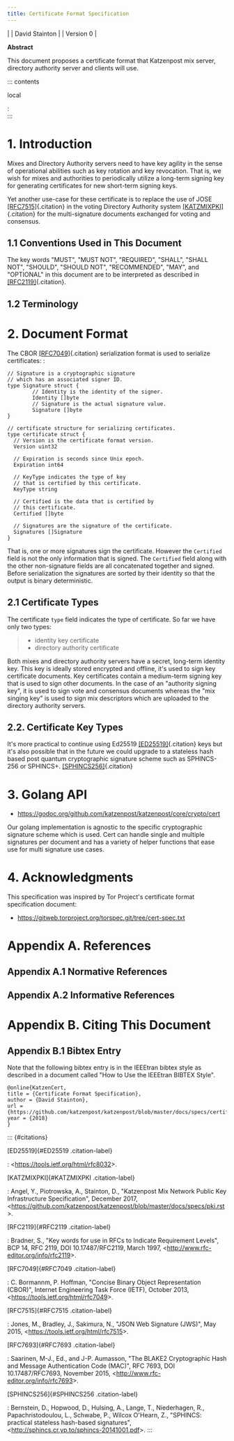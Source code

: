 ```yaml
---
title: Certificate Format Specification
---
```


| 
| David Stainton
| 
| Version 0
| 

**Abstract**

This document proposes a certificate format that Katzenpost mix server,
directory authority server and clients will use.

::: contents

local

:   
:::

# 1. Introduction

Mixes and Directory Authority servers need to have key agility in the
sense of operational abilities such as key rotation and key revocation.
That is, we wish for mixes and authorities to periodically utilize a
long-term signing key for generating certificates for new short-term
signing keys.

Yet another use-case for these certificate is to replace the use of JOSE
[\[RFC7515\]](#RFC7515){.citation} in the voting Directory Authority
system [\[KATZMIXPKI\]](#KATZMIXPKI){.citation} for the multi-signature
documents exchanged for voting and consensus.

## 1.1 Conventions Used in This Document

The key words \"MUST\", \"MUST NOT\", \"REQUIRED\", \"SHALL\", \"SHALL
NOT\", \"SHOULD\", \"SHOULD NOT\", \"RECOMMENDED\", \"MAY\", and
\"OPTIONAL\" in this document are to be interpreted as described in
[\[RFC2119\]](#RFC2119){.citation}.

## 1.2 Terminology

# 2. Document Format

The CBOR [\[RFC7049\]](#RFC7049){.citation} serialization format is used
to serialize certificates: :

    // Signature is a cryptographic signature
    // which has an associated signer ID.
    type Signature struct {
            // Identity is the identity of the signer.
            Identity []byte
            // Signature is the actual signature value.
            Signature []byte
    }

    // certificate structure for serializing certificates.
    type certificate struct {
      // Version is the certificate format version.
      Version uint32

      // Expiration is seconds since Unix epoch.
      Expiration int64

      // KeyType indicates the type of key
      // that is certified by this certificate.
      KeyType string

      // Certified is the data that is certified by
      // this certificate.
      Certified []byte

      // Signatures are the signature of the certificate.
      Signatures []Signature
    }

That is, one or more signatures sign the certificate. However the
`Certified` field is not the only information that is signed. The
`Certified` field along with the other non-signature fields are all
concatenated together and signed. Before serialization the signatures
are sorted by their identity so that the output is binary deterministic.

## 2.1 Certificate Types

The certificate `type` field indicates the type of certificate. So far
we have only two types:

> -   identity key certificate
> -   directory authority certificate

Both mixes and directory authority servers have a secret, long-term
identity key. This key is ideally stored encrypted and offline, it\'s
used to sign key certificate documents. Key certificates contain a
medium-term signing key that is used to sign other documents. In the
case of an \"authority signing key\", it is used to sign vote and
consensus documents whereas the \"mix singing key\" is used to sign mix
descriptors which are uploaded to the directory authority servers.

## 2.2. Certificate Key Types

It\'s more practical to continue using Ed25519
[\[ED25519\]](#ED25519){.citation} keys but it\'s also possible that in
the future we could upgrade to a stateless hash based post quantum
cryptographic signature scheme such as SPHINCS-256 or SPHINCS+.
[\[SPHINCS256\]](#SPHINCS256){.citation}

# 3. Golang API

-   <https://godoc.org/github.com/katzenpost/katzenpost/core/crypto/cert>

Our golang implementation is agnostic to the specific cryptographic
signature scheme which is used. Cert can handle single and multiple
signatures per document and has a variety of helper functions that ease
use for multi signature use cases.

# 4. Acknowledgments

This specification was inspired by Tor Project\'s certificate format
specification document:

-   <https://gitweb.torproject.org/torspec.git/tree/cert-spec.txt>

# Appendix A. References

## Appendix A.1 Normative References

## Appendix A.2 Informative References

# Appendix B. Citing This Document

## Appendix B.1 Bibtex Entry

Note that the following bibtex entry is in the IEEEtran bibtex style as
described in a document called \"How to Use the IEEEtran BIBTEX Style\".

    @online{KatzenCert,
    title = {Certificate Format Specification},
    author = {David Stainton},
    url = {https://github.com/katzenpost/katzenpost/blob/master/docs/specs/certificate.rst},
    year = {2018}
    }

::: {#citations}

[ED25519]{#ED25519 .citation-label}

:   \<<https://tools.ietf.org/html/rfc8032>\>.

[KATZMIXPKI]{#KATZMIXPKI .citation-label}

:   Angel, Y., Piotrowska, A., Stainton, D., \"Katzenpost Mix Network
    Public Key Infrastructure Specification\", December 2017,
    \<<https://github.com/katzenpost/katzenpost/blob/master/docs/specs/pki.rst>\>.

[RFC2119]{#RFC2119 .citation-label}

:   Bradner, S., \"Key words for use in RFCs to Indicate Requirement
    Levels\", BCP 14, RFC 2119, DOI 10.17487/RFC2119, March 1997,
    \<<http://www.rfc-editor.org/info/rfc2119>\>.

[RFC7049]{#RFC7049 .citation-label}

:   C. Bormannm, P. Hoffman, \"Concise Binary Object Representation
    (CBOR)\", Internet Engineering Task Force (IETF), October 2013,
    \<<https://tools.ietf.org/html/rfc7049>\>.

[RFC7515]{#RFC7515 .citation-label}

:   Jones, M., Bradley, J., Sakimura, N., \"JSON Web Signature (JWS)\",
    May 2015, \<<https://tools.ietf.org/html/rfc7515>\>.

[RFC7693]{#RFC7693 .citation-label}

:   Saarinen, M-J., Ed., and J-P. Aumasson, \"The BLAKE2 Cryptographic
    Hash and Message Authentication Code (MAC)\", RFC 7693, DOI
    10.17487/RFC7693, November 2015,
    \<<http://www.rfc-editor.org/info/rfc7693>\>.

[SPHINCS256]{#SPHINCS256 .citation-label}

:   Bernstein, D., Hopwood, D., Hulsing, A., Lange, T., Niederhagen, R.,
    Papachristodoulou, L., Schwabe, P., Wilcox O\'Hearn, Z., \"SPHINCS:
    practical stateless hash-based signatures\",
    \<<http://sphincs.cr.yp.to/sphincs-20141001.pdf>\>.
:::
